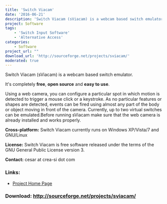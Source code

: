 ```yaml
---
title: 'Switch Viacam'
date: '2016-06-21'
description: 'Switch Viacam (sViacam) is a webcam based switch emulator. Using a web camera, you can configure a particular spot in which motion is detected to trigger a mouse click or a keystroke. As no particular features or shapes are detected, events can be fired using almost any part of the body or object moving in front of the camera. Currently, up to two virtual switches can be emulated. License: GPL v.3'
project: Software
tags:
    - 'Switch Input Software'
    - 'Alternative Access'
categories:
    - Software
project_url: ""
download_url: 'http://sourceforge.net/projects/sviacam/'
moderated: true
---
```

Switch Viacam (sViacam) is a webcam based switch emulator.

It's completely **free**, **open source** and **easy to use**.

Using a web camera, you can configure a particular spot in which motion is detected to trigger a mouse click or a keystroke. As no particular features or shapes are detected, events can be fired using almost any part of the body or object moving in front of the camera. Currently, up to two virtual switches can be emulated.Before running sViacam make sure that the web camera is already installed and works properly.

**Cross-platform:** Switch Viacam currently runs on Windows XP/Vista/7 and GNU/Linux

**License:** Switch Viacam is free software released under the terms of the GNU General Public License version 3.

**Contact:** cesar at crea-si dot com

### Links:
- <a href="http://sviacam.sourceforge.net/">Project Home Page</a>

### Download: http://sourceforge.net/projects/sviacam/ 
